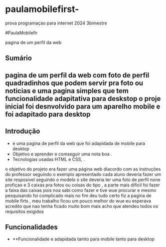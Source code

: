# paulamobilefirst-
prova programaçao para internet 2024 3bimestre 


#PaulaMobilefir

pagina de um perfil da web 


## Sumário

pagina de um perfil da web com foto de perfil quadradinhos que podem servir pra foto ou noticias 
e uma pagina simples que tem funcionalidade adapitativa para deskstop o proje inicial foi desnvolvido 
para um aparelho mobile e foi adapitado para desktop
---

## Introdução

- e uma pagina de perfil da web que foi adapidada de mobile para desktop
- Objetivo e aprender e comseguir uma nota boa .
- Tecnologias usadas HTML e CSS, .

o objetivo do projeto era fazer uma página web diacordo com as instruções do professor seguindo o exemplo apresentado cada aluno deveria fazer um site resposivel seguindo o modelo o site deveria ter uma foto de perfil none profiçao e 3 caixas pra fotos ou coisas do tipo , a parte mais difícil foi fazer a faixa das caixas pois noa sabi como fazer e tive wue procurar e mesmo pesquisando foi complicado mais no fim deu tudo certo fiz a pagina de mobile firts , meu trabalho ficou um pouco melhor do wue eu esperava acredito que nao tenha ficado muito bom mais acho que atendeu todos os requisitos exigidos 

## Funcionalidades

- **Funcionalidade  e adapidada tamto para mobile tanto para desktop
